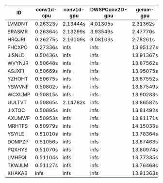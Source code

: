 |ID|conv1d-cpu|conv1d-gpu|DWSPConv2D-gpu|gemm-gpu|avg|
|-|-|-|-|-|-|
|LVMDNT|0.26323s|2.13444s|4.01305s|2.31362s|2.18108s|
|SRASMR|0.26364s|2.13299s|3.93549s|2.47770s|2.20245s|
|HRQJRI|0.26275s|2.16109s|9.08103s|2.78261s|3.57187s|
|FHCXPO|0.27336s|infs|infs|13.95127s|infs|
|JISNLD|0.50436s|infs|infs|13.91367s|infs|
|WVYNJR|0.50648s|infs|infs|13.87562s|infs|
|ASJXFI|0.50669s|infs|infs|13.95075s|infs|
|YZHOHT|0.50675s|infs|infs|13.87552s|infs|
|YSWVNF|0.50802s|infs|infs|13.87549s|infs|
|WCXUMP|0.50815s|infs|infs|13.90283s|infs|
|UULTVT|0.50865s|2.14782s|infs|13.86587s|infs|
|JIXTQC|0.50895s|infs|infs|13.81492s|infs|
|AXUMWF|0.50953s|infs|infs|13.81171s|infs|
|MRHTFS|0.50979s|infs|infs|14.15033s|infs|
|YSYILE|0.51010s|infs|infs|13.78364s|infs|
|DOMPZP|0.51056s|infs|infs|13.87463s|infs|
|PQXHYS|0.51070s|infs|infs|13.80974s|infs|
|LMHEQI|0.51104s|infs|infs|13.77335s|infs|
|TKWJLM|0.51127s|infs|infs|13.76468s|infs|
|KHAKAB|infs|infs|infs|13.91363s|infs|
